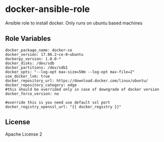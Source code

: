 # docker-ansible-role

Ansible role to install docker.
Only runs on ubuntu based machines

Role Variables
--------------

```
docker_package_name: docker-ce
docker_version: 17.06.2~ce-0~ubuntu
dockerpy_version: 1.8.0-*
docker_disks: /dev/sdb
docker_partitions: /dev/sdb1
docker_opts: "--log-opt max-size=50m --log-opt max-file=2"
use_docker_lvm: true
docker_repository_url: https://download.docker.com/linux/ubuntu/
docker_repository_category: edge
#this should be overrided only in case of downgrade of docker version
docker_force_version: no

#override this is you need use default ssl port
docker_registry_openssl_url: "{{ docker_registry }}"
```
License
-------

Apache License 2

